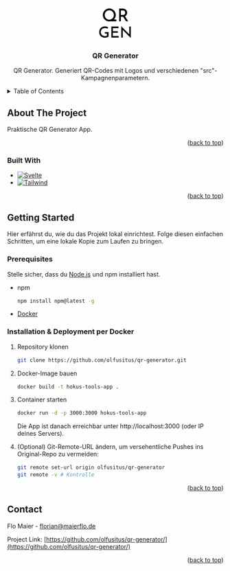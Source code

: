 <!-- Improved compatibility of back to top link: See: https://github.com/othneildrew/Best-README-Template/pull/73 -->

<a id="readme-top"></a>

<!-- PROJECT SHIELDS -->
<!--
*** I'm using markdown "reference style" links for readability.
*** Reference links are enclosed in brackets [ ] instead of parentheses ( ).
*** See the bottom of this document for the declaration of the reference variables
*** for contributors-url, forks-url, etc. This is an optional, concise syntax you may use.
*** https://www.markdownguide.org/basic-syntax/#reference-style-links
-->
<!-- [![Contributors][contributors-shield]][contributors-url]
[![Forks][forks-shield]][forks-url]
[![Stargazers][stars-shield]][stars-url]
[![Issues][issues-shield]][issues-url] -->
<!-- [![project_license][license-shield]][license-url] -->
<!-- [![LinkedIn][linkedin-shield]][linkedin-url] -->

<!-- PROJECT LOGO -->
<br />
<div align="center">
  <a href="https://github.com/olfusitus/qr-generator/">
    <img src="static/logo.png" alt="Logo" width="80" height="80">
  </a>

<h3 align="center">QR Generator</h3>

  <p align="center">
    QR Generator.
    Generiert QR-Codes mit Logos und verschiedenen "src"-Kampagnenparametern.
    <!-- <br /> -->
    <!-- <a href="https://github.com/olfusitus/qr-generator"><strong>Explore the docs »</strong></a> -->
    <!-- <br /> -->
    <!-- <br /> -->
    <!-- <a href="https://github.com/olfusitus/qr-generator">View Demo</a> -->
    <!-- &middot; -->
    <!-- <a href="https://github.com/olfusitus/qr-generator/issues/new?labels=bug&template=bug-report---.md">Report Bug</a> -->
    <!-- &middot; -->
    <!-- <a href="https://github.com/olfusitus/qr-generator/issues/new?labels=enhancement&template=feature-request---.md">Request Feature</a> -->
  </p>
</div>

<!-- TABLE OF CONTENTS -->
<details>
  <summary>Table of Contents</summary>
  <ol>
    <li>
      <a href="#about-the-project">About The Project</a>
      <ul>
        <li><a href="#built-with">Built With</a></li>
      </ul>
    </li>
    <li>
      <a href="#getting-started">Getting Started</a>
      <ul>
        <li><a href="#prerequisites">Prerequisites</a></li>
        <li><a href="#installation--deployment-per-docker">Installation & Deployment per Docker</a></li>
      </ul>
    </li>
    <li><a href="#contact">Contact</a></li>
  </ol>
</details>

<!-- ABOUT THE PROJECT -->

## About The Project

<!-- [![Product Name Screen Shot][product-screenshot]](https://example.com) -->

Praktische QR Generator App.

<p align="right">(<a href="#readme-top">back to top</a>)</p>

### Built With

- [![Svelte][Svelte.dev]][Svelte-url]
- [![Tailwind][TailwindCSS]][Tailwind-url]

<p align="right">(<a href="#readme-top">back to top</a>)</p>

<!-- GETTING STARTED -->

## Getting Started

Hier erfährst du, wie du das Projekt lokal einrichtest. Folge diesen einfachen Schritten, um eine lokale Kopie zum Laufen zu bringen.

### Prerequisites

Stelle sicher, dass du [Node.js](https://nodejs.org/) und npm installiert hast.

- npm
  ```sh
  npm install npm@latest -g
  ```
- [Docker](https://www.docker.com/get-started/)

### Installation & Deployment per Docker

1. Repository klonen
   ```sh
   git clone https://github.com/olfusitus/qr-generator.git
   ```
2. Docker-Image bauen
   ```sh
   docker build -t hokus-tools-app .
   ```
3. Container starten

   ```sh
   docker run -d -p 3000:3000 hokus-tools-app
   ```

   Die App ist danach erreichbar unter http://localhost:3000 (oder IP deines Servers).

4. (Optional) Git-Remote-URL ändern, um versehentliche Pushes ins Original-Repo zu vermeiden:
   ```sh
   git remote set-url origin olfusitus/qr-generator
   git remote -v # Kontrolle
   ```

<p align="right">(<a href="#readme-top">back to top</a>)</p>

<!-- CONTACT -->

## Contact

Flo Maier - florian@maierflo.de

Project Link: [https://github.com/olfusitus/qr-generator/](https://github.com/olfusitus/qr-generator/)

<p align="right">(<a href="#readme-top">back to top</a>)</p>

<!-- MARKDOWN LINKS & IMAGES -->
<!-- https://www.markdownguide.org/basic-syntax/#reference-style-links -->

[contributors-shield]: https://img.shields.io/github/contributors/olfusitus/qr-generator.svg?style=for-the-badge
[contributors-url]: https://github.com/olfusitus/qr-generator/graphs/contributors
[forks-shield]: https://img.shields.io/github/forks/olfusitus/qr-generator.svg?style=for-the-badge
[forks-url]: https://github.com/olfusitus/qr-generator/network/members
[stars-shield]: https://img.shields.io/github/stars/olfusitus/qr-generator.svg?style=for-the-badge
[stars-url]: https://github.com/olfusitus/qr-generator/stargazers
[issues-shield]: https://img.shields.io/github/issues/olfusitus/qr-generator.svg?style=for-the-badge
[issues-url]: https://github.com/olfusitus/qr-generator/issues
[license-shield]: https://img.shields.io/github/license/olfusitus/qr-generator.svg?style=for-the-badge
[license-url]: https://github.com/olfusitus/qr-generator/blob/master/LICENSE.txt
[Svelte.dev]: https://img.shields.io/badge/Svelte-4A4A55?style=for-the-badge&logo=svelte&logoColor=FF3E00
[Svelte-url]: https://svelte.dev/
[TailwindCSS]: https://img.shields.io/badge/tailwindcss-38B2AC?style=for-the-badge&logo=tailwind-css&logoColor=white
[Tailwind-url]: https://tailwindcss.com/
